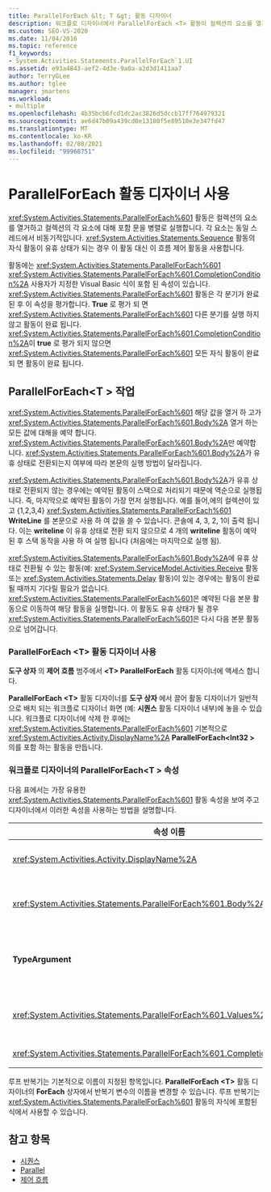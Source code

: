 ```yaml
---
title: ParallelForEach &lt; T &gt; 활동 디자이너
description: 워크플로 디자이너에서 ParallelForEach <T> 활동이 컬렉션의 요소를 열거 하 고 컬렉션의 각 요소에 대해 포함 문을 병렬로 실행 하는 방법에 대해 알아봅니다.
ms.custom: SEO-VS-2020
ms.date: 11/04/2016
ms.topic: reference
f1_keywords:
- System.Activities.Statements.ParallelForEach`1.UI
ms.assetid: e93a4843-aef2-4d3e-9a0a-a2d3d1411aa7
author: TerryGLee
ms.author: tglee
manager: jmartens
ms.workload:
- multiple
ms.openlocfilehash: 4b35bcb6fcd1dc2ac3826d5dccb17ff764979321
ms.sourcegitcommit: ae6d47b09a439cd0e13180f5e89510e3e347fd47
ms.translationtype: MT
ms.contentlocale: ko-KR
ms.lasthandoff: 02/08/2021
ms.locfileid: "99968751"
---
```

# <a name="parallelforeach-activity-designer"></a>ParallelForEach 활동 디자이너 사용

<xref:System.Activities.Statements.ParallelForEach%601> 활동은 컬렉션의 요소를 열거하고 컬렉션의 각 요소에 대해 포함 문을 병렬로 실행합니다. 각 요소는 동일 스레드에서 비동기적입니다. <xref:System.Activities.Statements.Sequence> 활동의 자식 활동이 유휴 상태가 되는 경우 이 활동 대신 이 흐름 제어 활동을 사용합니다.

활동에는 <xref:System.Activities.Statements.ParallelForEach%601> <xref:System.Activities.Statements.ParallelForEach%601.CompletionCondition%2A> 사용자가 지정한 Visual Basic 식이 포함 된 속성이 있습니다. <xref:System.Activities.Statements.ParallelForEach%601> 활동은 각 분기가 완료된 후 이 속성을 평가합니다. **True** 로 평가 되 면 <xref:System.Activities.Statements.ParallelForEach%601> 다른 분기를 실행 하지 않고 활동이 완료 됩니다. <xref:System.Activities.Statements.ParallelForEach%601.CompletionCondition%2A>이 **true** 로 평가 되지 않으면 <xref:System.Activities.Statements.ParallelForEach%601> 모든 자식 활동이 완료 되 면 활동이 완료 됩니다.

## <a name="the-parallelforeacht-activity"></a>ParallelForEach<T \> 작업

<xref:System.Activities.Statements.ParallelForEach%601> 해당 값을 열거 하 고가 <xref:System.Activities.Statements.ParallelForEach%601.Body%2A> 열거 하는 모든 값에 대해을 예약 합니다. <xref:System.Activities.Statements.ParallelForEach%601.Body%2A>만 예약합니다. <xref:System.Activities.Statements.ParallelForEach%601.Body%2A>가 유휴 상태로 전환되는지 여부에 따라 본문의 실행 방법이 달라집니다.

<xref:System.Activities.Statements.ParallelForEach%601.Body%2A>가 유휴 상태로 전환되지 않는 경우에는 예약된 활동이 스택으로 처리되기 때문에 역순으로 실행됩니다. 즉, 마지막으로 예약된 활동이 가장 먼저 실행됩니다. 예를 들어,에의 컬렉션이 있고 {1,2,3,4} <xref:System.Activities.Statements.ParallelForEach%601> **WriteLine** 를 본문으로 사용 하 여 값을 쓸 수 있습니다. 콘솔에 4, 3, 2, 1이 출력 됩니다. 이는 **writeline** 이 유휴 상태로 전환 되지 않으므로 4 개의 **writeline** 활동이 예약 된 후 스택 동작을 사용 하 여 실행 됩니다 (처음에는 마지막으로 실행 됨).

<xref:System.Activities.Statements.ParallelForEach%601.Body%2A>에 유휴 상태로 전환될 수 있는 활동(예: <xref:System.ServiceModel.Activities.Receive> 활동 또는 <xref:System.Activities.Statements.Delay> 활동)이 있는 경우에는 활동이 완료될 때까지 기다릴 필요가 없습니다. <xref:System.Activities.Statements.ParallelForEach%601>은 예약된 다음 본문 활동으로 이동하여 해당 활동을 실행합니다. 이 활동도 유휴 상태가 될 경우 <xref:System.Activities.Statements.ParallelForEach%601>은 다시 다음 본문 활동으로 넘어갑니다.

### <a name="using-the-parallelforeacht-activity-designer"></a>ParallelForEach \<T> 활동 디자이너 사용

**도구 상자** 의 **제어 흐름** 범주에서 **\<T> ParallelForEach** 활동 디자이너에 액세스 합니다.

**ParallelForEach \<T>** 활동 디자이너를 **도구 상자** 에서 끌어 활동 디자이너가 일반적으로 배치 되는 워크플로 디자이너 화면 (예: **시퀀스** 활동 디자이너 내부)에 놓을 수 있습니다. 워크플로 디자이너에 삭제 한 후에는 <xref:System.Activities.Statements.ParallelForEach%601> 기본적으로 <xref:System.Activities.Activity.DisplayName%2A> **ParallelForEach<Int32 \>** 의를 포함 하는 활동을 만듭니다.

### <a name="parallelforeacht-properties-in-the-workflow-designer"></a>워크플로 디자이너의 ParallelForEach<T \> 속성

다음 표에서는 가장 유용한 <xref:System.Activities.Statements.ParallelForEach%601> 활동 속성을 보여 주고 디자이너에서 이러한 속성을 사용하는 방법을 설명합니다.

|속성 이름|필수|사용량|
|-|--------------|-|
|<xref:System.Activities.Activity.DisplayName%2A>|False|머리글에 활동 디자이너의 표시 이름을 지정합니다. 기본값은 **ParallelForEach \<Int32>** 입니다. 값은 선택적으로 **속성** 표에서 편집 하거나 activity designer 헤더에서 직접 편집할 수 있습니다.|
|<xref:System.Activities.Statements.ParallelForEach%601.Body%2A>|False|컬렉션의 각 항목에 대해 실행할 활동입니다. 활동을 추가 하려면 <xref:System.Activities.Statements.ParallelForEach%601.Body%2A> 도구 상자의 활동을 "여기에 작업 놓기" 힌트 텍스트가 **있는 \<T> ParallelForEach** 활동 디자이너의 **본문** 상자로 끌어 놓습니다.|
|**TypeArgument**|True|<xref:System.Activities.Statements.ParallelForEach%601.Values%2A>제네릭 매개 변수 *T* 로 지정 된 컬렉션에 있는 항목의 형식입니다. 기본적으로 **Typeargument** 는 **Int32** 로 설정 됩니다. **ParallelForEach<t \>** 활동 디자이너에서 형식 T를 변경 하려면 속성 표에서 **typeargument** 콤보 상자의 값을 변경 합니다.|
|<xref:System.Activities.Statements.ParallelForEach%601.Values%2A>|True|반복할 항목의 컬렉션입니다. 을 설정 하려면 <xref:System.Activities.Statements.ParallelForEach%601.Values%2A> **ForEach<\> T** 활동 디자이너의 **값** 상자에 "VB 식 입력" 또는 **속성** 창의 **값** 상자에 Visual Basic 식을 입력 합니다.|
|<xref:System.Activities.Statements.ParallelForEach%601.CompletionCondition%2A>||각 반복이 완료된 후 평가됩니다. true이면 예약된 보류 중인 반복이 취소됩니다. 이 속성을 설정 하지 않으면 모든 예약 된 문이 완료 될 때까지 실행 됩니다.|

루프 반복기는 기본적으로 이름이 지정된 항목입니다. **ParallelForEach \<T>** 활동 디자이너의 **ForEach** 상자에서 반복기 변수의 이름을 변경할 수 있습니다. 루프 반복기는 <xref:System.Activities.Statements.ParallelForEach%601> 활동의 자식에 포함된 식에서 사용할 수 있습니다.

## <a name="see-also"></a>참고 항목

- [시퀀스](../workflow-designer/sequence-activity-designer.md)
- [Parallel](../workflow-designer/parallel-activity-designer.md)
- [제어 흐름](../workflow-designer/control-flow-activity-designers.md)